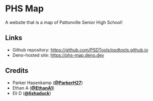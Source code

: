 # PHS Map

A website that is a map of Pattonville Senior High School!

## Links

- Github repository:
  <https://github.com/PSDTools/psdtools.github.io>
- Deno-hosted site:
  <https://phs-map.deno.dev>

## Credits

- Parker Hasenkamp ([**@ParkerH27**](https://github.com/ParkerH27))
- Ethan A ([**@EthanA1**](https://github.com/EthanA1))
- Eli D ([**@lishaduck**](https://github.com/lishaduck))

